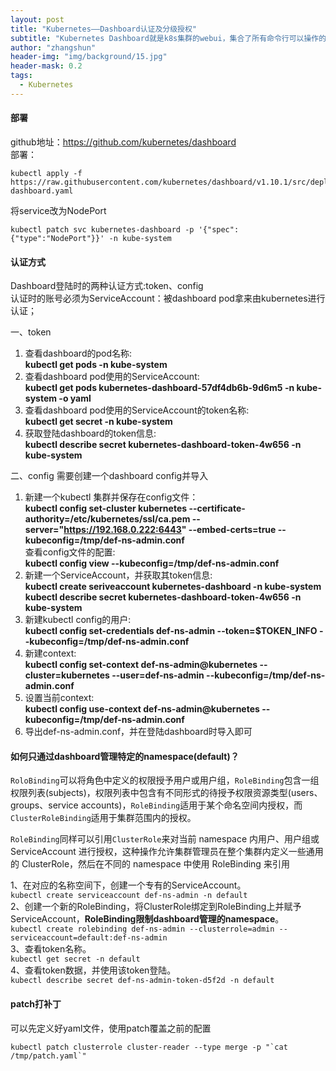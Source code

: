 ```yaml
---
layout: post
title: "Kubernetes——Dashboard认证及分级授权"
subtitle: "Kubernetes Dashboard就是k8s集群的webui，集合了所有命令行可以操作的所有命令。"
author: "zhangshun"
header-img: "img/background/15.jpg"
header-mask: 0.2
tags:
  - Kubernetes
---
```


#### 部署

github地址：https://github.com/kubernetes/dashboard<br>
部署：<br>
```shell
kubectl apply -f https://raw.githubusercontent.com/kubernetes/dashboard/v1.10.1/src/deploy/recommended/kubernetes-dashboard.yaml
```

将service改为NodePort
```shell
kubectl patch svc kubernetes-dashboard -p '{"spec":{"type":"NodePort"}}' -n kube-system
```

#### 认证方式

Dashboard登陆时的两种认证方式:token、config<br>
认证时的账号必须为ServiceAccount：被dashboard pod拿来由kubernetes进行认证；

一、token
1. 查看dashboard的pod名称:<br>
**kubectl get pods -n kube-system**
2. 查看dashboard pod使用的ServiceAccount:<br>
**kubectl get pods kubernetes-dashboard-57df4db6b-9d6m5 -n kube-system -o yaml**
3. 查看dashboard pod使用的ServiceAccount的token名称:<br>
**kubectl get secret -n kube-system**
4. 获取登陆dashboard的token信息:<br>
**kubectl describe secret kubernetes-dashboard-token-4w656 -n kube-system**

二、config
需要创建一个dashboard config并导入<br>
1. 新建一个kubectl 集群并保存在config文件：<br>
**kubectl config set-cluster kubernetes -\-certificate-authority=/etc/kubernetes/ssl/ca.pem --server="https://192.168.0.222:6443" -\-embed-certs=true -\-kubeconfig=/tmp/def-ns-admin.conf**<br>
查看config文件的配置:<br>
**kubectl config view -\-kubeconfig=/tmp/def-ns-admin.conf**
2. 新建一个ServiceAccount，并获取其token信息:<br>
**kubectl create seriveaccount kubernetes-dashboard -n kube-system**<br>
**kubectl describe secret kubernetes-dashboard-token-4w656 -n kube-system**
3. 新建kubectl config的用户:<br>
**kubectl config set-credentials def-ns-admin -\-token=$TOKEN_INFO -\-kubeconfig=/tmp/def-ns-admin.conf**
4. 新建context:<br>
**kubectl config set-context def-ns-admin@kubernetes -\-cluster=kubernetes -\-user=def-ns-admin -\-kubeconfig=/tmp/def-ns-admin.conf**
5. 设置当前context:<br>
**kubectl config use-context def-ns-admin@kubernetes -\-kubeconfig=/tmp/def-ns-admin.conf**
6. 导出def-ns-admin.conf，并在登陆dashboard时导入即可

#### 如何只通过dashboard管理特定的namespace(default)？

`RoloBinding`可以将角色中定义的权限授予用户或用户组，`RoleBinding`包含一组权限列表(subjects)，权限列表中包含有不同形式的待授予权限资源类型(users、groups、service accounts)，`RoleBinding`适用于某个命名空间内授权，而 `ClusterRoleBinding`适用于集群范围内的授权。

`RoleBinding`同样可以引用`ClusterRole`来对当前 namespace 内用户、用户组或 ServiceAccount 进行授权，这种操作允许集群管理员在整个集群内定义一些通用的 ClusterRole，然后在不同的 namespace 中使用 RoleBinding 来引用

1、在对应的名称空间下，创建一个专有的ServiceAccount。<br>
`kubectl create serviceaccount def-ns-admin -n default`<br>
2、创建一个新的RoleBinding，将ClusterRole绑定到RoleBinding上并赋予ServiceAccount，**RoleBinding限制dashboard管理的namespace**。<br>
`kubectl create rolebinding def-ns-admin --clusterrole=admin --serviceaccount=default:def-ns-admin`<br>
3、查看token名称。<br>
`kubectl get secret -n default`<br>
4、查看token数据，并使用该token登陆。<br>
`kubectl describe secret def-ns-admin-token-d5f2d -n default`
#### patch打补丁

可以先定义好yaml文件，使用patch覆盖之前的配置<br>
```
kubectl patch clusterrole cluster-reader --type merge -p "`cat /tmp/patch.yaml`"
```